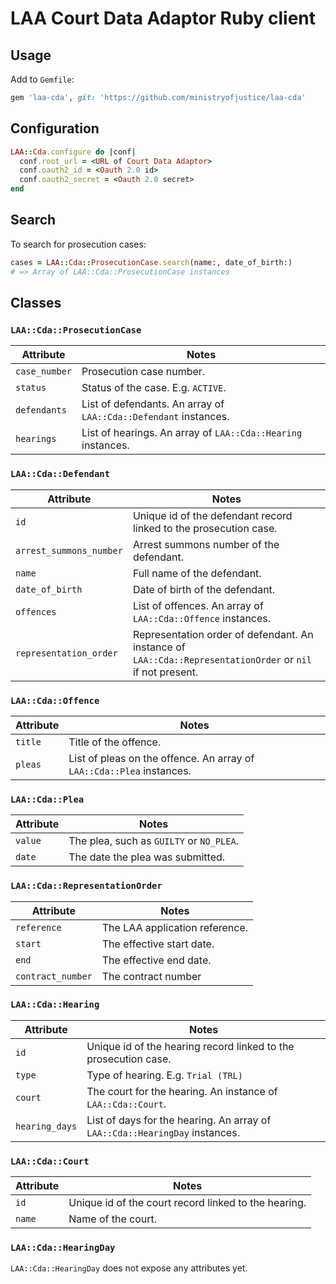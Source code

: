 # LAA Court Data Adaptor Ruby client

## Usage

Add to `Gemfile`:

```ruby
gem 'laa-cda', git: 'https://github.com/ministryofjustice/laa-cda'
```

## Configuration

```ruby
LAA::Cda.configure do |conf|
  conf.root_url = <URL of Court Data Adaptor>
  conf.oauth2_id = <Oauth 2.0 id>
  conf.oauth2_secret = <Oauth 2.0 secret>
end
```

## Search

To search for prosecution cases:

```ruby
cases = LAA::Cda::ProsecutionCase.search(name:, date_of_birth:)
# => Array of LAA::Cda::ProsecutionCase instances
```

## Classes

### `LAA::Cda::ProsecutionCase`

| Attribute | Notes |
|---|---|
| `case_number` | Prosecution case number. |
| `status` | Status of the case. E.g. `ACTIVE`. |
| `defendants` | List of defendants. An array of `LAA::Cda::Defendant` instances. |
| `hearings` | List of hearings. An array of `LAA::Cda::Hearing` instances. |

### `LAA::Cda::Defendant`

| Attribute | Notes |
|---|---|
| `id` | Unique id of the defendant record linked to the prosecution case. |
| `arrest_summons_number` | Arrest summons number of the defendant. |
| `name` | Full name of the defendant. |
| `date_of_birth` | Date of birth of the defendant. |
| `offences` | List of offences. An array of `LAA::Cda::Offence` instances. |
| `representation_order` | Representation order of defendant. An instance of `LAA::Cda::RepresentationOrder` or `nil` if not present. |

### `LAA::Cda::Offence`

| Attribute | Notes |
|---|---|
| `title` | Title of the offence. |
| `pleas` | List of pleas on the offence. An array of `LAA::Cda::Plea` instances. |

### `LAA::Cda::Plea`

| Attribute | Notes |
|---|---|
| `value` | The plea, such as `GUILTY` or `NO_PLEA`. |
| `date` | The date the plea was submitted. |

### `LAA::Cda::RepresentationOrder`

| Attribute | Notes |
|---|---|
| `reference` | The LAA application reference. |
| `start` | The effective start date. |
| `end` | The effective end date. |
| `contract_number` | The contract number |

### `LAA::Cda::Hearing`

| Attribute | Notes |
|---|---|
| `id` | Unique id of the hearing record linked to the prosecution case. |
| `type` | Type of hearing. E.g. `Trial (TRL)` |
| `court` | The court for the hearing. An instance of `LAA::Cda::Court`. |
| `hearing_days` | List of days for the hearing. An array of `LAA::Cda::HearingDay` instances. |

### `LAA::Cda::Court`

| Attribute | Notes |
|---|---|
| `id` | Unique id of the court record linked to the hearing. |
| `name` | Name of the court. |

### `LAA::Cda::HearingDay`

`LAA::Cda::HearingDay` does not expose any attributes yet.

